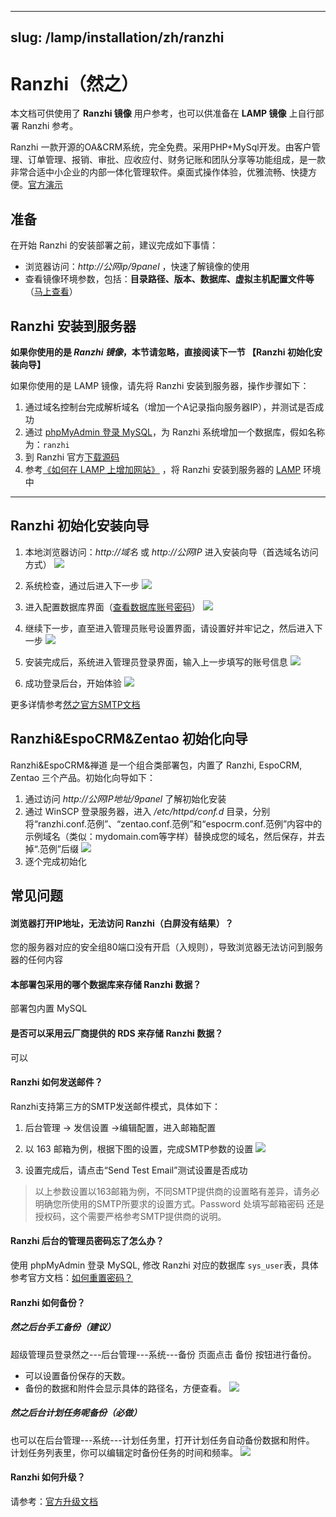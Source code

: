 
---
slug: /lamp/installation/zh/ranzhi
---

# Ranzhi（然之）

本文档可供使用了 **Ranzhi 镜像** 用户参考，也可以供准备在 **LAMP 镜像** 上自行部署 Ranzhi 参考。

Ranzhi 一款开源的OA&CRM系统，完全免费。采用PHP+MySql开发。由客户管理、订单管理、报销、审批、应收应付、财务记账和团队分享等功能组成，是一款非常合适中小企业的内部一体化管理软件。桌面式操作体验，优雅流畅、快捷方便。[官方演示](http://demo.ranzhi.org/)

## 准备

在开始 Ranzhi 的安装部署之前，建议完成如下事情：

* 浏览器访问：*http://公网ip/9panel* ，快速了解镜像的使用
* 查看镜像环境参数，包括：**目录路径、版本、数据库、虚拟主机配置文件等** （[马上查看](https://support.websoft9.com/docs/lamp/zh/stack-components.html)）

## Ranzhi 安装到服务器

**如果你使用的是 *Ranzhi 镜像*，本节请忽略，直接阅读下一节 【Ranzhi 初始化安装向导】**

如果你使用的是 LAMP 镜像，请先将 Ranzhi 安装到服务器，操作步骤如下：

1. 通过域名控制台完成解析域名（增加一个A记录指向服务器IP），并测试是否成功
2. 通过 [phpMyAdmin 登录 MySQL](https://support.websoft9.com/docs/lamp/zh/admin-mysql.html)，为 Ranzhi 系统增加一个数据库，假如名称为：`ranzhi`
3. 到 Ranzhi 官方[下载源码](https://www.ranzhi.org/download.html)
4. 参考[《如何在 LAMP 上增加网站》](https://support.websoft9.com/docs/lamp/zh/solution-deployment.html#安装第二个网站) ，将 Ranzhi 安装到服务器的 [LAMP](https://support.websoft9.com/docs/lamp/zh/) 环境中

---

## Ranzhi 初始化安装向导

1. 本地浏览器访问：*http://域名* 或 *http://公网IP* 进入安装向导（首选域名访问方式）
   ![](http://libs.websoft9.com/Websoft9/DocsPicture/zh/ranzhi/ranzhi-install001-websoft9.gif)

2. 系统检查，通过后进入下一步
   ![](http://libs.websoft9.com/Websoft9/DocsPicture/zh/ranzhi/ranzhi-install002-websoft9.gif)

3.  进入配置数据库界面（[查看数据库账号密码](https://support.websoft9.com/docs/lamp/zh/stack-accounts.html)）
    ![](http://libs.websoft9.com/Websoft9/DocsPicture/zh/ranzhi/ranzhi-install003-websoft9.gif)

4.  继续下一步，直至进入管理员账号设置界面，请设置好并牢记之，然后进入下一步
    ![](http://libs.websoft9.com/Websoft9/DocsPicture/zh/ranzhi/ranzhi-install005-websoft9.gif)

5.  安装完成后，系统进入管理员登录界面，输入上一步填写的账号信息
    ![](http://libs.websoft9.com/Websoft9/DocsPicture/zh/ranzhi/ranzhi-install006-websoft9.png)

6.  成功登录后台，开始体验
    ![](http://libs.websoft9.com/Websoft9/DocsPicture/zh/ranzhi/ranzhi-backend-websoft9.png)

更多详情参考[然之官方SMTP文档](http://www.ranzhi.org/book/ranzhi)

## Ranzhi&EspoCRM&Zentao 初始化向导

Ranzhi&EspoCRM&禅道 是一个组合类部署包，内置了 Ranzhi, EspoCRM, Zentao 三个产品。初始化向导如下：

1. 通过访问 *http://公网IP地址/9panel* 了解初始化安装
2. 通过 WinSCP 登录服务器，进入 */etc/httpd/conf.d* 目录，分别将“ranzhi.conf.范例”、“zentao.conf.范例”和“espocrm.conf.范例”内容中的示例域名（类似：mydomain.com等字样）替换成您的域名，然后保存，并去掉“.范例”后缀
    ![](http://libs.websoft9.com/Websoft9/DocsPicture/zh/ranzhi-zentao-espocrm/chanzhizentaoespocrm-conf-websoft9.png)
3. 逐个完成初始化

## 常见问题

#### 浏览器打开IP地址，无法访问 Ranzhi（白屏没有结果）？

您的服务器对应的安全组80端口没有开启（入规则），导致浏览器无法访问到服务器的任何内容

#### 本部署包采用的哪个数据库来存储 Ranzhi 数据？

部署包内置 MySQL

#### 是否可以采用云厂商提供的 RDS 来存储 Ranzhi 数据？

可以

#### Ranzhi 如何发送邮件？

Ranzhi支持第三方的SMTP发送邮件模式，具体如下：

1. 后台管理 -> 发信设置 ->编辑配置，进入邮箱配置

2. 以 163 邮箱为例，根据下图的设置，完成SMTP参数的设置
   ![](http://libs.websoft9.com/Websoft9/DocsPicture/zh/ranzhi/ranzhi-smtp-websoft9.png)

3. 设置完成后，请点击“Send Test Email”测试设置是否成功

> 以上参数设置以163邮箱为例，不同SMTP提供商的设置略有差异，请务必明确您所使用的SMTP所要求的设置方式。Password 处填写邮箱密码 还是 授权码，这个需要严格参考SMTP提供商的说明。

#### Ranzhi 后台的管理员密码忘了怎么办？

使用 phpMyAdmin 登录 MySQL, 修改 Ranzhi 对应的数据库 `sys_user`表，具体参考官方文档：[如何重置密码？](https://www.ranzhi.org/book/faq1/78.html#4)

#### Ranzhi 如何备份？

##### 然之后台手工备份（建议） 
超级管理员登录然之---后台管理---系统---备份 页面点击 备份 按钮进行备份。
* 可以设置备份保存的天数。
* 备份的数据和附件会显示具体的路径名，方便查看。
![](http://libs.websoft9.com/Websoft9/DocsPicture/zh/ranzhi/ranzhi-manulbk-websoft9.png)

##### 然之后台计划任务呢备份（必做）
也可以在后台管理---系统---计划任务里，打开计划任务自动备份数据和附件。
计划任务列表里，你可以编辑定时备份任务的时间和频率。
![](http://libs.websoft9.com/Websoft9/DocsPicture/zh/ranzhi/ranzhi-autobk-websoft9.png)

#### Ranzhi 如何升级？

请参考：[官方升级文档](http://www.ranzhi.org/book/ranzhi/ranzhiupgrade-7.html)